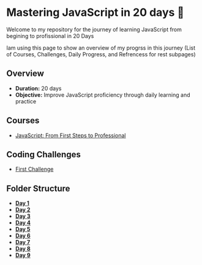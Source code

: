 # Mastering JavaScript in 20 days 🚀

Welcome to my repository for the journey of learning JavaScript from begining to profissional in 20 Days

Iam using this page to show an overview of my progrss in this journey (List of Courses, Challenges, Daily Progress, and Refrencess for rest subpages)


## Overview
- **Duration:** 20 days
- **Objective:** Improve JavaScript proficiency through daily learning and practice


## Courses
 - [JavaScript: From First Steps to Professional](https://frontendmasters.com/courses/javascript-first-steps/)

## Coding Challenges
 - [First Challenge](...)

## Folder Structure
-  [**Day 1**](https://github.com/WaleedZriqui/Mastering-JavaScript-in-20-days/blob/main/Day1.md)
-  [**Day 2**](https://github.com/WaleedZriqui/Mastering-JavaScript-in-20-days/blob/main/Day2.md)
-  [**Day 3**](https://github.com/WaleedZriqui/Mastering-JavaScript-in-20-days/blob/main/Day3.md)
-  [**Day 4**](https://github.com/WaleedZriqui/Mastering-JavaScript-in-20-days/blob/main/Day4.md)
-  [**Day 5**](https://github.com/WaleedZriqui/Mastering-JavaScript-in-20-days/blob/main/Day5.md)
-  [**Day 6**](https://github.com/WaleedZriqui/Mastering-JavaScript-in-20-days/blob/main/Day6.md)
-  [**Day 7**](https://github.com/WaleedZriqui/Mastering-JavaScript-in-20-days/blob/main/Day7.md)
-  [**Day 8**](https://github.com/WaleedZriqui/Mastering-JavaScript-in-20-days/blob/main/Day8.md)
-  [**Day 9**](https://github.com/WaleedZriqui/Mastering-JavaScript-in-20-days/blob/main/Day9.md)
